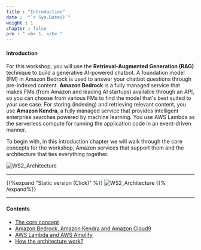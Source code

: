 ```yaml
---
title : "Introduction"
date :  "`r Sys.Date()`" 
weight : 1 
chapter : false
pre : " <b> 1. </b> "
---
```


#### Introduction

For this workshop, you will use the **Retrieval-Augmented Generation (RAG)** technique to build a generative AI-powered chatbot. A foundation model (FM) in Amazon Bedrock is used to answer your chatbot questions through pre-indexed content. **Amazon Bedrock** is a fully managed service that makes FMs (from Amazon and leading AI startups) available through an API, so you can choose from various FMs to find the model that's best suited to your use case. For storing (indexing) and retrieving relevant content, you use **Amazon Kendra**, a fully managed service that provides intelligent enterprise searches powered by machine learning. You use AWS Lambda as the serverless compute for running the application code in an event-driven manner.

To begin with, in this introduction chapter we will walk through the core concepts for the workshop, Amazon services that support them and the architecture that ties everything together.

![WS2_Architecture](/images/1/WS2_Architecture.svg?featherlight=false&width=70pc "Build AI Serverless Chatbot")

---

{{%expand "Static version (Click)" %}}
![WS2_Architecture](/images/1/WS2_Architecture.png?featherlight=false "Build AI Serverless Chatbot")
{{% /expand%}}

---
#### Contents

- [The core concept](1-1CoreConcept)
- [Amazon Bedrock, Amazon Kendra and Amazon Cloud9](1-2AWSBedrockkendra9)
- [AWS Lambda and AWS Amplify](1-3LambdaAmplifyS3)
- [How the architecture work?](1-4ArchitectureFlow)
